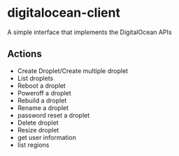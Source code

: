 # digitalocean-client
A simple interface that implements the DigitalOcean APIs

## Actions
- Create Droplet/Create multiple droplet
- List droplets
- Reboot a droplet
- Poweroff a droplet
- Rebuild a droplet
- Rename a droplet
- password reset a droplet
- Delete droplet
- Resize droplet
- get user information
- list regions

